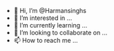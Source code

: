 - 👋 Hi, I’m @Harmansinghs
- 👀 I’m interested in ...
- 🌱 I’m currently learning ...
- 💞️ I’m looking to collaborate on ...
- 📫 How to reach me ...

<!---
Harmansinghs/Harmansinghs is a ✨ special ✨ repository because its `README.md` (this file) appears on your GitHub profile.
You can click the Preview link to take a look at your changes.
--->

